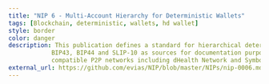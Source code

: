 ```yaml
---
title: "NIP 6 - Multi-Account Hierarchy for Deterministic Wallets"
tags: [Blockchain, deterministic, wallets, hd wallet]
style: border
color: danger
description: This publication defines a standard for hierarchical deterministic wallets for Symbol from NEM. It uses Bitcoin's BIP32, BIP39,
            BIP43, BIP44 and SLIP-10 as sources for documentation purpose. This standard improves handling of wallets with NEM and
            compatible P2P networks including dHealth Network and Symbol from NEM.
external_url: https://github.com/evias/NIP/blob/master/NIPs/nip-0006.md
---
```

